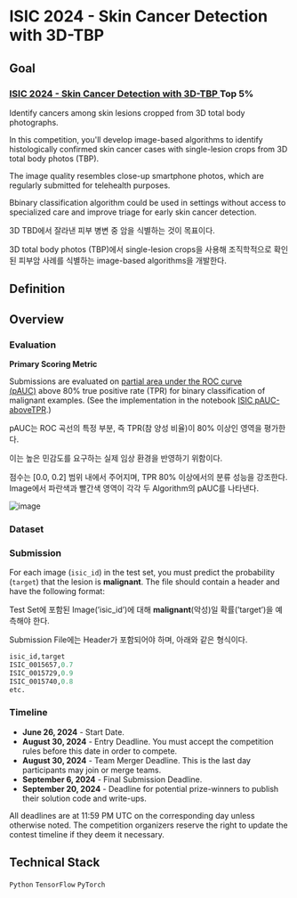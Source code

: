 # ISIC 2024 - Skin Cancer Detection with 3D-TBP

## Goal

### <a href ="https://www.kaggle.com/competitions/isic-2024-challenge">ISIC 2024 - Skin Cancer Detection with 3D-TBP </a> **Top 5%**

Identify cancers among skin lesions cropped from 3D total body photographs.

In this competition, you'll develop image-based algorithms to identify histologically confirmed skin cancer cases with single-lesion crops from 3D total body photos (TBP). 

The image quality resembles close-up smartphone photos, which are regularly submitted for telehealth purposes. 

Bbinary classification algorithm could be used in settings without access to specialized care and improve triage for early skin cancer detection.

3D TBD에서 잘라낸 피부 병변 중 암을 식별하는 것이 목표이다. 

3D total body photos (TBP)에서 single-lesion crops을 사용해 조직학적으로 확인된 피부암 사례를 식별하는 image-based algorithms을 개발한다. 

## Definition

## Overview

### **Evaluation**

**Primary Scoring Metric**

Submissions are evaluated on [partial area under the ROC curve (pAUC)](https://en.wikipedia.org/wiki/Partial_Area_Under_the_ROC_Curve) above 80% true positive rate (TPR) for binary classification of malignant examples. (See the implementation in the notebook [ISIC pAUC-aboveTPR](https://www.kaggle.com/code/metric/isic-pauc-abovetpr).)

pAUC는 ROC 곡선의 특정 부분, 즉 TPR(참 양성 비율)이 80% 이상인 영역을 평가한다. 

이는 높은 민감도를 요구하는 실제 임상 환경을 반영하기 위함이다. 

점수는 [0.0, 0.2] 범위 내에서 주어지며, TPR 80% 이상에서의 분류 성능을 강조한다. Image에서 파란색과 빨간색 영역이 각각 두 Algorithm의 pAUC를 나타낸다. 

![image](https://github.com/user-attachments/assets/ae199c45-0137-4efd-ad6d-a48757546501)

### **Dataset**

### **Submission**

For each image (`isic_id`) in the test set, you must predict the probability (`target`) that the lesion is **malignant**. The file should contain a header and have the following format:

Test Set에 포함된 Image(’isic_id’)에 대해 **malignant**(악성)일 확률(’target’)을 예측해야 한다. 

Submission File에는 Header가 포함되어야 하며, 아래와 같은 형식이다. 

```python
isic_id,target
ISIC_0015657,0.7
ISIC_0015729,0.9
ISIC_0015740,0.8
etc.
```

### **Timeline**

- **June 26, 2024** - Start Date.
- **August 30, 2024** - Entry Deadline. You must accept the competition rules before this date in order to compete.
- **August 30, 2024** - Team Merger Deadline. This is the last day participants may join or merge teams.
- **September 6, 2024** - Final Submission Deadline.
- **September 20, 2024** - Deadline for potential prize-winners to publish their solution code and write-ups.

All deadlines are at 11:59 PM UTC on the corresponding day unless otherwise noted. The competition organizers reserve the right to update the contest timeline if they deem it necessary.

## Technical Stack

`Python` `TensorFlow` `PyTorch`